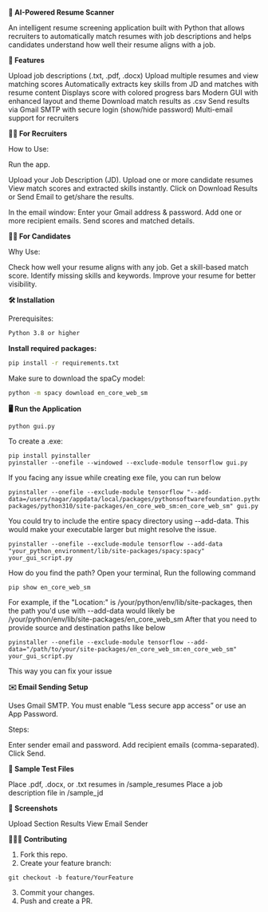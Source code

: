 **💼 AI-Powered Resume Scanner**

An intelligent resume screening application built with Python that allows recruiters to automatically match resumes with job descriptions and helps candidates understand how well their resume aligns with a job.

**🚀 Features**

  Upload job descriptions (.txt, .pdf, .docx)
  Upload multiple resumes and view matching scores
  Automatically extracts key skills from JD and matches with resume content
  Displays score with colored progress bars
  Modern GUI with enhanced layout and theme
  Download match results as .csv
  Send results via Gmail SMTP with secure login (show/hide password)
  Multi-email support for recruiters

**👨‍💼 For Recruiters**

How to Use:

Run the app.

  Upload your Job Description (JD).
  Upload one or more candidate resumes
  View match scores and extracted skills instantly.
  Click on Download Results or Send Email to get/share the results.

In the email window:
  Enter your Gmail address & password.
  Add one or more recipient emails.
  Send scores and matched details.

**🧑‍💻 For Candidates**

Why Use:

  Check how well your resume aligns with any job.
  Get a skill-based match score.
  Identify missing skills and keywords.
  Improve your resume for better visibility.

**🛠️ Installation**

Prerequisites:

```bash
Python 3.8 or higher
```
**Install required packages:**

```bash
pip install -r requirements.txt
```
Make sure to download the spaCy model:
```bash
python -m spacy download en_core_web_sm
```
**🖥️ Run the Application**

```
python gui.py
```
To create a .exe:
```
pip install pyinstaller
pyinstaller --onefile --windowed --exclude-module tensorflow gui.py
```
If you facing any issue while creating exe file, you can run below
```
pyinstaller --onefile --exclude-module tensorflow "--add-data=/users/nagar/appdata/local/packages/pythonsoftwarefoundation.python.3.10_qbz5n2kfra8p0/localcache/local-packages/python310/site-packages/en_core_web_sm:en_core_web_sm" gui.py
```
You could try to include the entire spacy directory using --add-data. This would make your executable larger but might resolve the issue.
```
pyinstaller --onefile --exclude-module tensorflow --add-data "your_python_environment/lib/site-packages/spacy:spacy" your_gui_script.py
```
How do you find the path?
Open your terminal, Run the following command
```
pip show en_core_web_sm
```
For example, if the "Location:" is /your/python/env/lib/site-packages, then the path you'd use with --add-data would likely be /your/python/env/lib/site-packages/en_core_web_sm
After that you need to provide source and destination paths like below
```
pyinstaller --onefile --exclude-module tensorflow --add-data="/path/to/your/site-packages/en_core_web_sm:en_core_web_sm" your_gui_script.py
```
This way you can fix your issue

**✉️ Email Sending Setup**

Uses Gmail SMTP. You must enable “Less secure app access” or use an App Password.

Steps:

  Enter sender email and password.
  Add recipient emails (comma-separated).
  Click Send.

**🧪 Sample Test Files**

  Place .pdf, .docx, or .txt resumes in /sample_resumes
  Place a job description file in /sample_jd

**🎨 Screenshots**

  Upload Section	Results View	Email Sender

**🧑‍🤝‍🧑 Contributing**

  1. Fork this repo.
  2. Create your feature branch:
```
git checkout -b feature/YourFeature
```
  3. Commit your changes.
  4. Push and create a PR.

